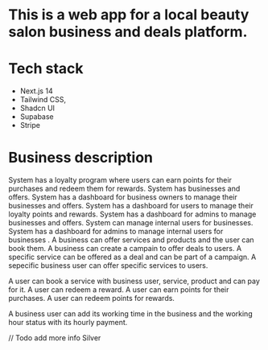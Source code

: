 # This is a web app for a local beauty salon business and deals platform.

# Tech stack
- Next.js 14
- Tailwind CSS,
- Shadcn UI
- Supabase
- Stripe

# Business description
System has a loyalty program where users can earn points for their purchases and redeem them for rewards.
System has businesses and offers.
System has a dashboard for business owners to manage their businesses and offers.
System has a dashboard for users to manage their loyalty points and rewards.
System has a dashboard for admins to manage businesses and offers.
System can manage internal users for businesses. 
System has a dashboard for admins to manage internal users for businesses .
A business can offer services and products and the user can book them.
A business can create a campain to offer deals to users.
A specific service can be offered as a deal and can be part of a campaign.
A sepecific business user can offer specific services to users.

A user can book a service with business user, service, product and can pay for it.
A user can redeem a reward.
A user can earn points for their purchases.
A user can redeem points for rewards.

A business user can add its working time in the business and the working hour status with its hourly payment.

// Todo add more info Silver


